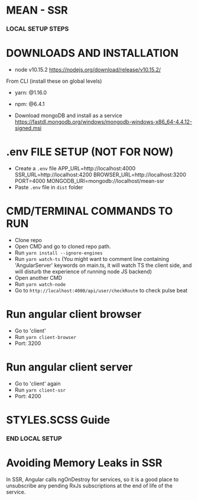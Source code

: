 # MEAN - SSR

### LOCAL SETUP STEPS

# DOWNLOADS AND INSTALLATION

- node v10.15.2
https://nodejs.org/download/release/v10.15.2/

From CLI (install these on global levels)
- yarn: @1.16.0
- npm: @6.4.1

- Download mongoDB and install as a service
https://fastdl.mongodb.org/windows/mongodb-windows-x86_64-4.4.12-signed.msi

# .env FILE SETUP (NOT FOR NOW)

- Create a `.env` file
    APP_URL=http://localhost:4000
    SSR_URL=http://localhost:4200
    BROWSER_URL=http://localhost:3200
    PORT=4000
    MONGODB_URI=mongodb://localhost/mean-ssr
- Paste `.env` file in `dist` folder

# CMD/TERMINAL COMMANDS TO RUN

- Clone repo
- Open CMD and go to cloned repo path.
- Run `yarn install --ignore-engines`
- Run `yarn watch-ts` (You might want to comment line containing 'AngularServer' keywords on main.ts, it will watch TS the client side, and will disturb the experience of running node JS backend)
- Open another CMD
- Run `yarn watch-node`
- Go to `http://localhost:4000/api/user/checkRoute` to check pulse beat

# Run angular client browser
- Go to 'client'
- Run `yarn client-browser`
- Port: 3200

# Run angular client server
- Go to 'client' again
- Run `yarn client-ssr`
- Port: 4200

# STYLES.SCSS Guide

### END LOCAL SETUP

# Avoiding Memory Leaks in SSR
In SSR, Angular calls ngOnDestroy for services, so it is a good place to unsubscribe any pending RxJs subscriptions at the end of life of the service.

